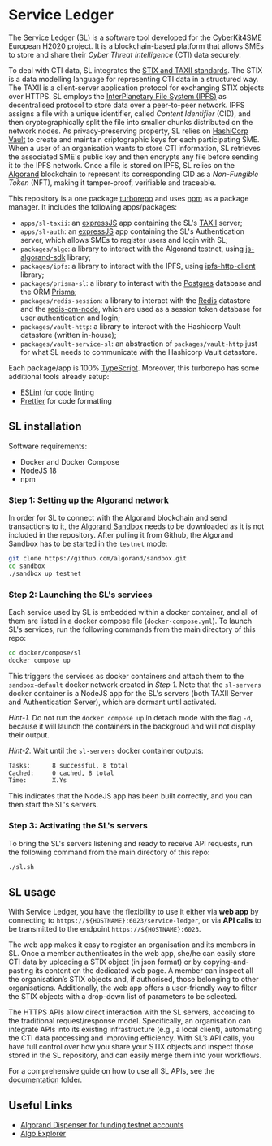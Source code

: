 # Service Ledger

The Service Ledger (SL) is a software tool developed for the [CyberKit4SME](https://cyberkit4sme.eu/) European H2020 project. It is a blockchain-based platform that allows SMEs to store and share their _Cyber Threat Intelligence_ (CTI) data securely.

To deal with CTI data, SL integrates the [STIX and TAXII standards](https://oasis-open.github.io/cti-documentation/). The STIX is a data modelling language for representing CTI data in a structured way. The TAXII is a client-server application protocol for exchanging STIX objects over HTTPS. SL employs the [InterPlanetary File System (IPFS)](https://ipfs.tech/) as decentralised protocol to store data over a peer-to-peer network. IPFS assigns a file with a unique identifier, called _Content Identifier_ (CID), and then cryptographically split the file into smaller chunks distributed on the network nodes. As privacy-preserving property, SL relies on [HashiCorp Vault](https://www.vaultproject.io/) to create and maintain criptographic keys for each participating SME. When a user of an organisation wants to store CTI information, SL retrieves the associated SME's public key and then encrypts any file before sending it to the IPFS network. Once a file is stored on IPFS, SL relies on the [Algorand](https://www.algorand.com/) blockchain to represent its corresponding CID as a _Non-Fungible Token_ (NFT), making it tamper-proof, verifiable and traceable.

This repository is a one package [turborepo](https://turbo.build/repo) and uses [npm](https://www.npmjs.com/) as a package manager. It includes the following apps/packages:

- `apps/sl-taxii`: an [expressJS](https://expressjs.com/) app containing the SL's [TAXII](https://docs.oasis-open.org/cti/taxii/v2.1/os/taxii-v2.1-os.html) server;
- `apps/sl-auth`: an [expressJS](https://expressjs.com/) app containing the SL's Authentication server, which allows SMEs to register users and login with SL;
- `packages/algo`: a library to interact with the Algorand testnet, using [js-algorand-sdk](https://github.com/algorand/js-algorand-sdk) library;
- `packages/ipfs`: a library to interact with the IPFS, using [ipfs-http-client](https://github.com/ipfs/js-ipfs/tree/master/packages/ipfs-http-client#readme) library;
- `packages/prisma-sl`: a library to interact with the [Postgres](https://www.postgresql.org/) database and the ORM [Prisma](https://www.prisma.io/);
- `packages/redis-session`: a library to interact with the [Redis]([https://www.ipfs.io/) datastore and the [redis-om-node](https://github.com/redis/redis-om-node](https://redis.io/)), which are used as a session token database for user authentication and login;
- `packages/vault-http`: a library to interact with the Hashicorp Vault datastore (written in-house);
- `packages/vault-service-sl`: an abstraction of `packages/vault-http` just for what SL needs to communicate with the Hashicorp Vault datastore.

Each package/app is 100% [TypeScript](https://www.typescriptlang.org/). Moreover, this turborepo has some additional tools already setup:

- [ESLint](https://eslint.org/) for code linting
- [Prettier](https://prettier.io) for code formatting

## SL installation

Software requirements:

- Docker and Docker Compose
- NodeJS 18
- npm

### Step 1: Setting up the Algorand network

In order for SL to connect with the Algorand blockchain and send transactions to it, the [Algorand Sandbox](https://github.com/algorand/sandbox) needs to be downloaded as it is not included in the repository. After pulling it from Github, the Algorand Sandbox has to be started in the `testnet` mode:

```bash
git clone https://github.com/algorand/sandbox.git
cd sandbox
./sandbox up testnet
```

### Step 2: Launching the SL's services

Each service used by SL is embedded within a docker container, and all of them are listed in a docker compose file (`docker-compose.yml`). To launch SL's services, run the following commands from the main directory of this repo:


```bash
cd docker/compose/sl
docker compose up
```

This triggers the services as docker containers and attach them to the `sandbox-default` docker network created in _Step 1_. Note that the `sl-servers` docker container is a NodeJS app for the SL's servers (both TAXII Server and Authentication Server), which are dormant until activated.

_Hint-1._ Do not run the `docker compose up` in detach mode with the flag `-d`, because it will launch the containers in the backgroud and will not display their output.

_Hint-2._ Wait until the `sl-servers` docker container outputs:

```bash
Tasks:		8 successful, 8 total
Cached:		0 cached, 8 total
Time:		X.Ys
```
This indicates that the NodeJS app has been built correctly, and you can then start the SL's servers. 

### Step 3: Activating the SL's servers

To bring the SL's servers listening and ready to receive API requests, run the following command from the main directory of this repo:

```bash
./sl.sh
```

## SL usage

With Service Ledger, you have the flexibility to use it either via **web app** by connecting to `https://${HOSTNAME}:6023/service-ledger`, or via **API calls** to be transmitted to the endpoint `https://${HOSTNAME}:6023`.

The web app makes it easy to register an organisation and its members in SL. Once a member authenticates in the web app, she/he can easily store CTI data by uploading a STIX object (in json format) or by copying-and-pasting its content on the dedicated web page. A member can inspect all the organisation’s STIX objects and, if authorised, those belonging to other organisations. Additionally, the web app offers a user-friendly way to filter the STIX objects with a drop-down list of parameters to be selected.

The HTTPS APIs allow direct interaction with the SL servers, according to the traditional request/response model. Specifically, an organisation can integrate APIs into its existing infrastructure (e.g., a local client), automating the CTI data processing and improving efficiency. With SL’s API calls, you have full control over how you share your STIX objects and inspect those stored in the SL repository, and can easily merge them into your workflows.

For a comprehensive guide on how to use all SL APIs, see the [documentation](/documentation/SL-APIs.md) folder.

## Useful Links

- [Algorand Dispenser for funding testnet accounts](https://bank.testnet.algorand.network/)
- [Algo Explorer](https://testnet.algoexplorer.io/)
